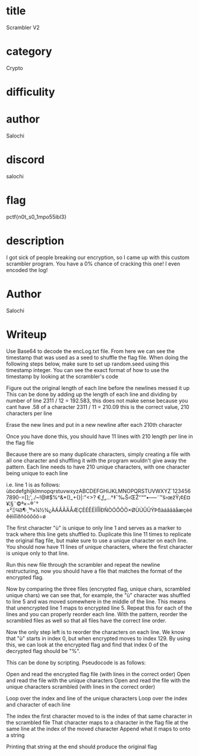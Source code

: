 # title
Scrambler V2

# category
Crypto

# difficulity


# author
Salochi

# discord
salochi

# flag
pctf{n0t_s0_1mpo55ibl3}

# description
I got sick of people breaking our encryption, so I came up with this custom scrambler program. You have a 0% chance of cracking this one! I even encoded the log!

# Author
Salochi

# Writeup
Use Base64 to decode the encLog.txt file.
From here we can see the timestamp that was used as a seed to shuffle the flag file.
When doing the following steps below, make sure to set up random.seed using this timestamp integer.
You can see the exact format of how to use the timestamp by looking at the scrambler's code

Figure out the original length of each line before the newlines messed it up
This can be done by adding up the length of each line and dividing by number of line
2311 / 12 = 192.583, this does not make sense because you cant have .58 of a character
2311 / 11 = 210.09 this is the correct value, 210 characters per line

Erase the new lines and put in a new newline after each 210th character

Once you have done this, you should have 11 lines with 210 length per line in the flag file


Because there are so many duplicate characters, simply creating a file with all one character and shuffling it with the program wouldn't give away the pattern. Each line needs to have 210 unique characters, with one character being unique to each line

i.e. line 1 is as follows: ùbcdefghijklmnopqrstuvwxyzABCDEFGHIJKLMNOPQRSTUVWXYZ`1234567890-=[]\;',./~!@#$%^&*()_+{}|:"<>? €‚ƒ„…†‡ˆ‰Š‹ŒŽ‘’“”•–—˜™š›œžŸ¡¢£¤¥¦§¨©ª«¬®¯°±²ΞϤϨ¶·¸¹º»¼½¾¿ÀÁÂÃÄÅÆÇÈÉÊËÌÍÎÏÐÑÒÓÔÕÖ×ØÙÚÛÜÝÞßàáâãäåæçèéêëìíîïðñòóôõö÷ø

The first character "ù" is unique to only line 1 and serves as a marker to track where this line gets shuffled to.
Duplicate this line 11 times to replicate the original flag file, but make sure to use a unique character on each line.
You should now have 11 lines of unique characters, where the first character is unique only to that line.

Run this new file through the scrambler and repeat the newline restructuring, now you should have a file that matches the format of the encrypted flag.


Now by comparing the three files (encrypted flag, unique chars, scrambled unique chars) we can see that, for example, the "ù" character was shuffled to line 5 and was moved somewhere in the middle of the line. This means that unencrypted line 1 maps to encrypted line 5. Repeat this for each of the lines and you can properly reorder each line. 
With the pattern, reorder the scrambled files as well so that all files have the correct line order. 

Now the only step left is to reorder the characters on each line. We know that "ù" starts in index 0, but when encrypted moves to index 129. By using this, we can look at the encrypted flag and find that index 0 of the decrypted flag should be "%". 

This can be done by scripting. Pseudocode is as follows:

Open and read the encrypted flag file (with lines in the correct order)
Open and read the file with the unique characters
Open and read the file with the unique characters scrambled (with lines in the correct order)

Loop over the index and line of the unique characters
Loop over the index and character of each line

The index the first character moved to is the index of that same character in the scrambled file
That character maps to a character in the flag file at the same line at the index of the moved character
Append what it maps to onto a string

Printing that string at the end should produce the original flag